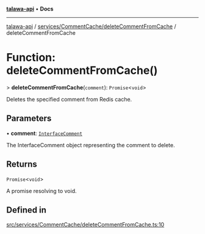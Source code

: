[**talawa-api**](../../../../README.md) • **Docs**

***

[talawa-api](../../../../modules.md) / [services/CommentCache/deleteCommentFromCache](../README.md) / deleteCommentFromCache

# Function: deleteCommentFromCache()

\> **deleteCommentFromCache**(`comment`): `Promise`\<`void`\>

Deletes the specified comment from Redis cache.

## Parameters

• **comment**: [`InterfaceComment`](../../../../models/Comment/interfaces/InterfaceComment.md)

The InterfaceComment object representing the comment to delete.

## Returns

`Promise`\<`void`\>

A promise resolving to void.

## Defined in

[src/services/CommentCache/deleteCommentFromCache.ts:10](https://github.com/PalisadoesFoundation/talawa-api/blob/c952c7a3bfd4b8b910fbae10313f5402ade5a9d4/src/services/CommentCache/deleteCommentFromCache.ts#L10)
